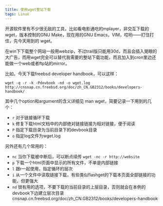 ```yaml
---
title: 使用wget整站下载
tags: Linux
---
```


开源软件里有不少很无敌的工具，比如看电影通吃的mplayer，非交互下载的wget，版本控制的GNU Make，现在用的GNU Emacs，VIM，哎哟――打住打住，先今天用到的 wget。

在win下下载整个网站一般用webzip，不过trail版只能用30d，而且会插入晃眼的大广告，而用wget完全可以替代我需要的整站下载功能，而且加入到cron里边还能做一个web或者ftp站的mirror。

比如，今天下载freebsd developer handbook，可以这样：

    wget -q -r -k -Pdevbook -nd -o wget.log http://cnsnap.cn.freebsd.org/doc/zh_CN.GB2312/books/developers-handbook/

其中几个option和argument的含义详细见 man wget，简要记录一下用到的几个：


- `r`    对于链接循环下载
- `k`    修复下载html文档中的内部绝对链接链接为相对链接，便于阅读
- `P`    指定下载目录为当前目录下的devbook目录
- `o`    指定log文件为wget.log

另外还有几个常用的：

- `nc`    当你下载被中断后，可以断点续传  `wget -nc -r http://website`
- `p`    下载一个html页面中显示的所有文件，不单是内部链接
- `l`    跟r一起使用，指定循环的层次
- `i`    从一个文件中读取链接下载，有些类似flashget的下载本页面全部链接的功能，但更强大
- `nd`    很有用的选项，不要下载的当前目录的上层目录，否则就会在本例的 devbook下边建立层次目录 cnsnap.cn.freebsd.org/doc/zh_CN.GB2312/books/developers-handbook
